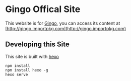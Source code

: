 # Gingo Offical Site

This website is for [Gingo](http://github.com/tangheng1995/gingo), you can access its content at [http://gingo.importpkg.com](http://gingo.importpkg.com)

## Developing this Site

This site is built with [hexo](http://hexo.io)

```text
npm install
npm install hexo -g
hexo serve
```
